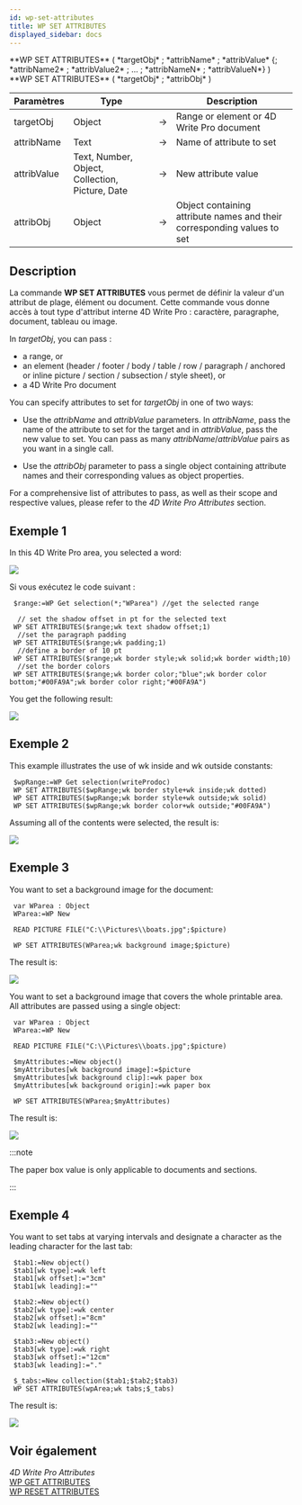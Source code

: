 ```yaml
---
id: wp-set-attributes
title: WP SET ATTRIBUTES
displayed_sidebar: docs
---
```


<!--REF #_command_.WP SET ATTRIBUTES.Syntax-->**WP SET ATTRIBUTES** ( *targetObj* ; *attribName* ; *attribValue* {; *attribName2* ; *attribValue2* ; ... ; *attribNameN* ; *attribValueN*} )<br/>**WP SET ATTRIBUTES** ( *targetObj* ; *attribObj* )<!-- END REF-->

<!--REF #_command_.WP SET ATTRIBUTES.Params-->

| Paramètres  | Type                                            |                             | Description                                                             |
| ----------- | ----------------------------------------------- | --------------------------- | ----------------------------------------------------------------------- |
| targetObj   | Object                                          | &#8594; | Range or element or 4D Write Pro document                               |
| attribName  | Text                                            | &#8594; | Name of attribute to set                                                |
| attribValue | Text, Number, Object, Collection, Picture, Date | &#8594; | New attribute value                                                     |
| attribObj   | Object                                          | &#8594; | Object containing attribute names and their corresponding values to set |

<!-- END REF-->

## Description

La commande **WP SET ATTRIBUTES** <!--REF #_command_.WP SET ATTRIBUTES.Summary-->vous permet de définir la valeur d'un attribut de plage, élément ou document.<!-- END REF--> Cette commande vous donne accès à tout type d'attribut interne 4D Write Pro : caractère, paragraphe, document, tableau ou image.

In *targetObj*, you can pass :

- a range, or
- an element (header / footer / body / table / row / paragraph / anchored or inline picture / section / subsection / style sheet), or
- a 4D Write Pro document

You can specify attributes to set for *targetObj* in one of two ways:

- Use the *attribName* and *attribValue* parameters. In *attribName*, pass the name of the attribute to set for the target and in *attribValue*, pass the new value to set. You can pass as many *attribName*/*attribValue* pairs as you want in a single call.

- Use the *attribObj* parameter to pass a single object containing attribute names and their corresponding values as object properties.

For a comprehensive list of attributes to pass, as well as their scope and respective values, please refer to the *4D Write Pro Attributes* section.

## Exemple 1

In this 4D Write Pro area, you selected a word:

![](../../assets/en/WritePro/commands/pict2643639.en.png)

Si vous exécutez le code suivant :

```4d
 $range:=WP Get selection(*;"WParea") //get the selected range
 
  // set the shadow offset in pt for the selected text
 WP SET ATTRIBUTES($range;wk text shadow offset;1)
  //set the paragraph padding
 WP SET ATTRIBUTES($range;wk padding;1)
  //define a border of 10 pt
 WP SET ATTRIBUTES($range;wk border style;wk solid;wk border width;10)
  //set the border colors
 WP SET ATTRIBUTES($range;wk border color;"blue";wk border color bottom;"#00FA9A";wk border color right;"#00FA9A")
```

You get the following result:

![](../../assets/en/WritePro/commands/pict2643642.en.png)

## Exemple 2

This example illustrates the use of wk inside and wk outside constants:

```4d
 $wpRange:=WP Get selection(writeProdoc)
 WP SET ATTRIBUTES($wpRange;wk border style+wk inside;wk dotted)
 WP SET ATTRIBUTES($wpRange;wk border style+wk outside;wk solid)
 WP SET ATTRIBUTES($wpRange;wk border color+wk outside;"#00FA9A")
```

Assuming all of the contents were selected, the result is:

![](../../assets/en/WritePro/commands/pict2821715.en.png)

## Exemple 3

You want to set a background image for the document:

```4d
 var WParea : Object
 WParea:=WP New
 
 READ PICTURE FILE("C:\\Pictures\\boats.jpg";$picture)
 
 WP SET ATTRIBUTES(WParea;wk background image;$picture)
```

The result is:

![](../../assets/en/WritePro/commands/pict3514231.en.png)

You want to set a background image that covers the whole printable area. All attributes are passed using a single object:

```4d
 var WParea : Object
 WParea:=WP New
 
 READ PICTURE FILE("C:\\Pictures\\boats.jpg";$picture)
 
 $myAttributes:=New object()
 $myAttributes[wk background image]:=$picture
 $myAttributes[wk background clip]:=wk paper box
 $myAttributes[wk background origin]:=wk paper box

 WP SET ATTRIBUTES(WParea;$myAttributes)
```

The result is:

![](../../assets/en/WritePro/commands/pict3514233.en.png)

:::note

The paper box value is only applicable to documents and sections.

:::

## Exemple 4

You want to set tabs at varying intervals and designate a character as the leading character for the last tab:

```4d
 $tab1:=New object()
 $tab1[wk type]:=wk left
 $tab1[wk offset]:="3cm"
 $tab1[wk leading]:=""
 
 $tab2:=New object()
 $tab2[wk type]:=wk center
 $tab2[wk offset]:="8cm"
 $tab2[wk leading]:=""
 
 $tab3:=New object()
 $tab3[wk type]:=wk right
 $tab3[wk offset]:="12cm"
 $tab3[wk leading]:="."
 
 $_tabs:=New collection($tab1;$tab2;$tab3)
 WP SET ATTRIBUTES(wpArea;wk tabs;$_tabs)
```

The result is:

![](../../assets/en/WritePro/commands/pict4251559.en.png)

## Voir également

*4D Write Pro Attributes*\
[WP GET ATTRIBUTES](../commands/wp-get-attributes.md)\
[WP RESET ATTRIBUTES](../commands/wp-reset-attributes.md)